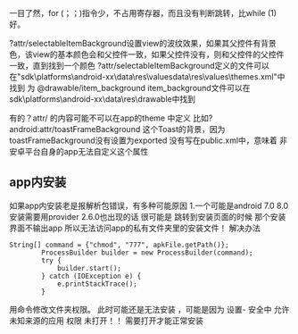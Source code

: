 一目了然，for (；；)指令少，不占用寄存器，而且没有判断跳转，比while (1)好。 

?attr/selectableItemBackground设置view的波纹效果，如果其父控件有背景色，该view的基本颜色会和父控件一致，如果父控件没有，则和父控件的父控件一致，直到找到一个颜色
?attr/selectableItemBackground定义的文件可以在"sdk\platforms\android-xx\data\res\valuesdata\res\values\themes.xml"中找到 为
<item name="selectableItemBackground">@drawable/item_background</item>   item_background文件可以在 sdk\platforms\android-xx\data\res\drawable中找到


有的？attr/ 的内容可能不可以在app的theme 中定义 比如?android:attr/toastFrameBackground 这个Toast的背景，因为 toastFrameBackground没有设置为exported 没有写在public.xml中，意味着 非安卓平台自身的app无法自定义这个属性



## app内安装
如果app内安装老是报解析包错误，有多种可能原因
1.一个可能是android 7.0  8.0 安装需要用provider
2.6.0也出现的话  很可能是 跳转到安装页面的时候  那个安装界面不输出app  所以无法访问app的私有文件夹里的安装文件！
解决办法   
```
String[] command = {"chmod", "777", apkFile.getPath()};
        ProcessBuilder builder = new ProcessBuilder(command);
        try {
            builder.start();
        } catch (IOException e) {
            e.printStackTrace();
        }
```
用命令修改文件夹权限。
此时可能还是无法安装 ，可能是因为  设置- 安全中 允许未知来源的应用 权限 未打开！！  需要打开才能正常安装


